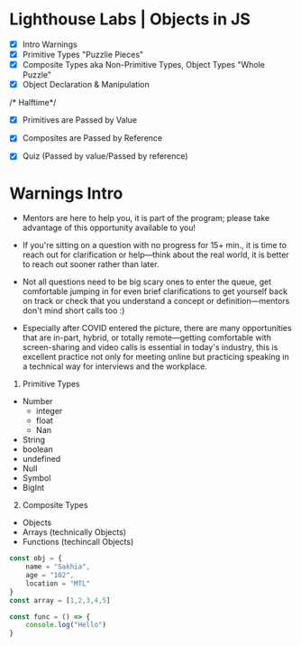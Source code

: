 # Lighthouse Labs | Objects in JS

* [x] Intro Warnings
* [x] Primitive Types "Puzzlie Pieces"
* [x] Composite Types aka Non-Primitive Types, Object Types "Whole Puzzle"
* [x] Object Declaration & Manipulation

/* Halftime*/

* [x] Primitives are Passed by Value 
* [x] Composites are Passed by Reference
* [x] Quiz (Passed by value/Passed by reference)


# Warnings Intro

 * Mentors are here to help you, it is part of the program; please take advantage of this opportunity available to you!

 * If you're sitting on a question with no progress for 15+ min., it is time to reach out for clarification or help—think about the real world, it is better to reach out sooner rather than later.

 * Not all questions need to be big scary ones to enter the queue, get comfortable jumping in for even brief clarifications to get yourself back on track or check that you understand a concept or definition—mentors don't mind short calls too :)

 * Especially after COVID entered the picture, there are many opportunities that are in-part, hybrid, or totally remote—getting comfortable with screen-sharing and video calls is essential in today's industry, this is excellent practice not only for meeting online but practicing speaking in a technical way for interviews and the workplace.

 1. Primitive Types
 - Number
    - integer
    - float
    - Nan
 - String 
 - boolean 
 - undefined
 - Null
 - Symbol
 - BigInt

2. Composite Types

- Objects
- Arrays (technically Objects)
- Functions  (techincall Objects)

```js
const obj = {
    name = "Sakhia", 
    age = "102", 
    location = "MTL"
}
const array = [1,2,3,4,5]

const func = () => {
    console.log("Hello")
}

```
